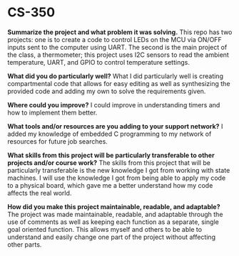 # CS-350

**Summarize the project and what problem it was solving.**
This repo has two projects: one is to create a code to control LEDs on the MCU via ON/OFF inputs sent to the computer using UART. The second is the main project of the class, a thermometer; this project uses I2C sensors to read the ambient temperature, UART, and GPIO to control temperature settings. 

**What did you do particularly well?**
What I did particularly well is creating compartmental code that allows for easy editing as well as synthesizing the provided code and adding my own to solve the requirements given.

**Where could you improve?**
I could improve in understanding timers and how to implement them better.

**What tools and/or resources are you adding to your support network?**
I added my knowledge of embedded C programming to my network of resources for future job searches.

**What skills from this project will be particularly transferable to other projects and/or course work?**
The skills from this project that will be particularly transferable is the new knowledge I got from working with state machines. I will use the knowledge I got from being able to apply my code to a physical board, which gave me a better understand how my code affects the real world.

**How did you make this project maintainable, readable, and adaptable?**
The project was made maintainable, readable, and adaptable through the use of comments as well as keeping each function as a separate, single goal oriented function. This allows myself and others to be able to understand and easily change one part of the project without affecting other parts.
